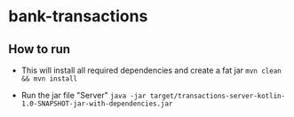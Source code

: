 # bank-transactions

## How to run 

- This will install all required dependencies and create a fat jar
``` mvn clean && mvn install  ```

- Run the jar file "Server" ``` java -jar target/transactions-server-kotlin-1.0-SNAPSHOT-jar-with-dependencies.jar  ```